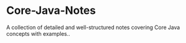 # Core-Java-Notes
A collection of detailed and well-structured notes covering Core Java concepts with examples..
